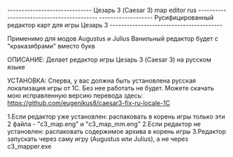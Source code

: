 ------------------------------ Цезарь 3 (Caesar 3) map editor rus ------------------------------------------
------------------- Русифицированный редактор карт для игры Цезарь 3 ----------------------------------------

Применимо для модов Augustus и Julius
Ванильный редактор будет с "краказябрами" вместо букв

ОПИСАНИЕ:
Делает редактор игры Цезарь 3 (Caesar 3) на русском языке

УСТАНОВКА:
Сперва, у вас должна быть установлена русская локализация игры от 1С. Без нее работать не будет.
Можете скачать мою исправленную версию перевода здесь: https://github.com/eugenikus8/caesar3-fix-ru-locale-1C

1.Если редактор уже установлен: распаковать в корень игры только эти 2 файла - "c3_map.eng" и "c3_map_mm.eng"
2.Если редактор не установлен: распаковать содержимое архива в корень игры
3.Редактор запускать через саму игру (Augustus или Julius), а не через c3_mapper.exe
